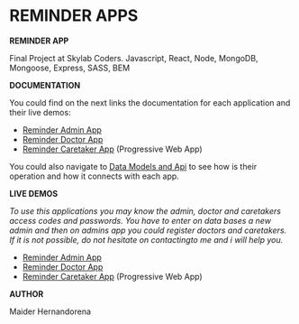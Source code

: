 # REMINDER APPS

**REMINDER APP**

Final Project at Skylab Coders. Javascript, React, Node, MongoDB, Mongoose, Express, SASS, BEM

**DOCUMENTATION**

You could find on the next links the documentation for each application and their live demos:

- [Reminder Admin App](reminder-apps/reminder-admin-app)
- [Reminder Doctor App](reminder-apps/reminder-doctor-app)
- [Reminder Caretaker App](reminder-apps/reminder-caretaker-app) (Progressive Web App)

You could also navigate to [Data Models and Api](reminder-apps/reminder-api) to see how is their operation and how it connects with each app.

**LIVE DEMOS**

*To use this applications you may know the admin, doctor and caretakers access codes and passwords. 
You have to enter on data bases a new admin and then on admins app you could register doctors and caretakers.
If it is not possible, do not hesitate on contactingto me and i will help you.*

- [Reminder Admin App](https://reminder-app-admin.surge.sh)
- [Reminder Doctor App](https://reminder-app-doctor.surge.sh)
- [Reminder Caretaker App](https://reminder-app-caretaker.surge.sh) (Progressive Web App)


**AUTHOR**

Maider Hernandorena